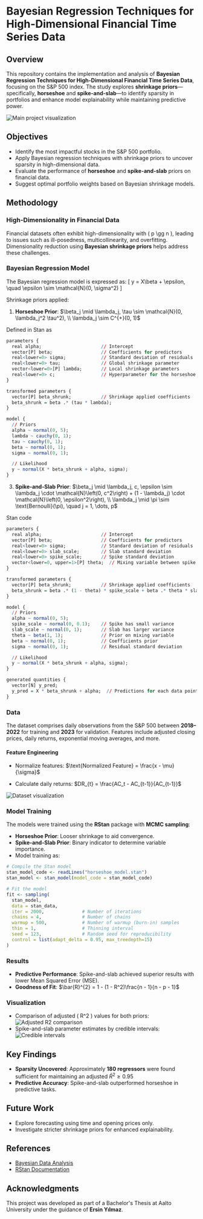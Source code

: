 # Bayesian Regression Techniques for High-Dimensional Financial Time Series Data

## Overview

This repository contains the implementation and analysis of **Bayesian Regression Techniques for High-Dimensional Financial Time Series Data**, focusing on the S&P 500 index. The study explores **shrinkage priors**—specifically, **horseshoe** and **spike-and-slab**—to identify sparsity in portfolios and enhance model explainability while maintaining predictive power.

![Main project visualization](images/main_project_visual.png)

## Objectives

- Identify the most impactful stocks in the S&P 500 portfolio.
- Apply Bayesian regression techniques with shrinkage priors to uncover sparsity in high-dimensional data.
- Evaluate the performance of **horseshoe** and **spike-and-slab** priors on financial data.
- Suggest optimal portfolio weights based on Bayesian shrinkage models.

## Methodology

### High-Dimensionality in Financial Data
Financial datasets often exhibit high-dimensionality with \( p \gg n \), leading to issues such as ill-posedness, multicollinearity, and overfitting. Dimensionality reduction using **Bayesian shrinkage priors** helps address these challenges.

### Bayesian Regression Model

The Bayesian regression model is expressed as:
\[
y = X\beta + \epsilon, \quad \epsilon \sim \mathcal{N}(0, \sigma^2)
\]

Shrinkage priors applied:
1. **Horseshoe Prior**:
    $\beta_j \mid \lambda_j, \tau  \sim \mathcal{N}(0, \lambda_j^2 \tau^2), \\
    \lambda_j \sim C^{+}(0, 1)$
   
Defined in Stan as
```R
parameters {
  real alpha;                      // Intercept
  vector[P] beta;                  // Coefficients for predictors
  real<lower=0> sigma;             // Standard deviation of residuals
  real<lower=0> tau;               // Global shrinkage parameter
  vector<lower=0>[P] lambda;       // Local shrinkage parameters
  real<lower=0> c;                 // Hyperparameter for the horseshoe
}

transformed parameters {
  vector[P] beta_shrunk;           // Shrinkage applied coefficients
  beta_shrunk = beta .* (tau * lambda);
}

model {
  // Priors
  alpha ~ normal(0, 5);
  lambda ~ cauchy(0, 1);
  tau ~ cauchy(0, 1);
  beta ~ normal(0, 1);
  sigma ~ normal(0, 1);

  // Likelihood
  y ~ normal(X * beta_shrunk + alpha, sigma);
}
```


3. **Spike-and-Slab Prior**:
    $\beta_j \mid \lambda_j, c, \epsilon \sim \lambda_j \cdot \mathcal{N}\left(0, c^2\right) + (1 - \lambda_j) \cdot \mathcal{N}\left(0, \epsilon^2\right), \\
    \lambda_j \mid \pi \sim \text{Bernoulli}(\pi), \quad j = 1, \dots, p$

Stan code
```R
parameters {
  real alpha;                      // Intercept
  vector[P] beta;                  // Coefficients for predictors
  real<lower=0> sigma;             // Standard deviation of residuals
  real<lower=0> slab_scale;        // Slab standard deviation
  real<lower=0> spike_scale;       // Spike standard deviation
  vector<lower=0, upper=1>[P] theta;  // Mixing variable between spike and slab (Bernoulli)
}

transformed parameters {
  vector[P] beta_shrunk;           // Shrinkage applied coefficients
  beta_shrunk = beta .* (1 - theta) * spike_scale + beta .* theta * slab_scale;
}

model {
  // Priors
  alpha ~ normal(0, 5);
  spike_scale ~ normal(0, 0.1);    // Spike has small variance
  slab_scale ~ normal(0, 1);       // Slab has larger variance
  theta ~ beta(1, 1);              // Prior on mixing variable
  beta ~ normal(0, 1);             // Coefficients prior
  sigma ~ normal(0, 1);            // Residual standard deviation

  // Likelihood
  y ~ normal(X * beta_shrunk + alpha, sigma);
}

generated quantities {
  vector[N] y_pred;
  y_pred = X * beta_shrunk + alpha;  // Predictions for each data point
}
```


### Data

The dataset comprises daily observations from the S&P 500 between **2018–2022** for training and **2023** for validation. Features include adjusted closing prices, daily returns, exponential moving averages, and more.

#### Feature Engineering
- Normalize features:
  $\text{Normalized Feature} = \frac{x - \mu}{\sigma}$
  
- Calculate daily returns:
  $DR_{t} = \frac{AC_t - AC_{t-1}}{AC_{t-1}}$
  
  

![Dataset visualization](images/dataset.png)

### Model Training
The models were trained using the **RStan** package with **MCMC sampling**:
- **Horseshoe Prior**: Looser shrinkage to aid convergence.
- **Spike-and-Slab Prior**: Binary indicator to determine variable importance.
- Model training as:

```R
# Compile the Stan model
stan_model_code <- readLines("horseshoe_model.stan")
stan_model <- stan_model(model_code = stan_model_code)

# Fit the model
fit <- sampling(
  stan_model,
  data = stan_data, 
  iter = 2000,              # Number of iterations
  chains = 4,               # Number of chains
  warmup = 500,             # Number of warmup (burn-in) samples
  thin = 1,                 # Thinning interval
  seed = 123,               # Random seed for reproducibility
  control = list(adapt_delta = 0.95, max_treedepth=15)
)
```

### Results
- **Predictive Performance**: Spike-and-slab achieved superior results with lower Mean Squared Error (MSE).
- **Goodness of Fit**:
  $\bar{R}^{2} = 1 - (1 - R^2)\frac{n - 1}{n - p - 1}$

### Visualization
- Comparison of adjusted \( R^2 \) values for both priors:
  ![Adjusted R2 comparison](images/adjusted_r2.png)
- Spike-and-slab parameter estimates by credible intervals:
  ![Credible intervals](images/credible_intervals.png)

## Key Findings

- **Sparsity Uncovered**: Approximately **180 regressors** were found sufficient for maintaining an adjusted $\bar{R}^2 \geq 0.95$
- **Predictive Accuracy**: Spike-and-slab outperformed horseshoe in predictive tasks.

## Future Work

- Explore forecasting using time and opening prices only.
- Investigate stricter shrinkage priors for enhanced explainability.


## References

- [Bayesian Data Analysis](https://users.aalto.fi/~ave/BDA3.pdf)
- [RStan Documentation](https://mc-stan.org/rstan/)

## Acknowledgments

This project was developed as part of a Bachelor's Thesis at Aalto University under the guidance of **Ersin Yılmaz**.

